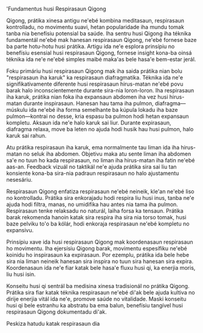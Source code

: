 'Fundamentus husi Respirasaun Qigong

Qigong, prátika xinesa antigu ne'ebé kombina meditasaun, respirasaun kontrolladu, no movimentu suavi, hetan popularidade iha mundu tomak tanba nia benefísiu potensial ba saúde. Iha sentru husi Qigong iha téknika fundamentál ne'ebé mak hanesan respirasaun Qigong, ne'ebé fornese baze ba parte hotu-hotu husi prátika. Artigu ida ne'e esplora prinsípiu no benefísiu esensial husi respirasaun Qigong, fornese insight kona-ba oinsá téknika ida ne'e ne'ebé simples maibé maka'as bele hasa'e bem-estar jerál.

Foku primáriu husi respirasaun Qigong mak iha saida prátika nian bolu "respirasaun iha karuk" ka respirasaun diafragmatika. Téknika ida ne'e signifikativamente diferente husi respirasaun hirus-matan ne'ebé povu barak halo inconscientemente durante sira-nia loron-loron. Iha respirasaun iha karuk, prátika nian foka iha expansaun abdomen iha vez husi hirus-matan durante inspirasaun. Hanesan hau tama iha pulmon, diafragma—múskulu ida ne'ebé iha forma semelhante ba kúpula lokadu iha baze pulmon—kontrai no desse, kria espasu ba pulmon hodi hetan expansaun kompletu. Aksaun ida ne'e halo karuk sai liur. Durante expirasaun, diafragma relaxa, move ba leten no ajuda hodi husik hau husi pulmon, halo karuk sai rahun.

Atu prátika respirasaun iha karuk, ema normalmente tau liman ida iha hirus-matan no seluk iha abdomen. Objetivu maka atu sente liman iha abdomen sa'e no tuun ho kada respirasaun, no liman iha hirus-matan iha fatin ne'ebé aas-an. Feedback vizuál no taktikál ne'e ajuda prátika sira sai liu tan konsiente kona-ba sira-nia padraun respirasaun no halo ajustamentu nesesáriu.

Respirasaun Qigong enfatiza respirasaun ne'ebé neineik, kle'an ne'ebé liso no kontrolladu. Prátika sira enkorajadu hodi respira liu husi inus, tanba ne'e ajuda hodi filtra, manas, no umidifika hau antes nia tama iha pulmon. Respirasaun tenke relaksadu no naturál, laiha forsa ka tensaun. Prátika barak rekomenda hanoin katak sira respira iha sira nia torso tomak, husi baze pelviku to'o ba kólár, hodi enkoraja respirasaun ne'ebé kompletu no expansivu.

Prinsípiu xave ida husi respirasaun Qigong mak koordenasaun respirasaun ho movimentu. Iha ejersísiu Qigong barak, movimentu espesífiku ne'ebé koinidu ho inspirasaun ka expirasaun. Por ezemplu, prátika ida bele hebe sira nia liman neineik hanesan sira inspira no tuun sira hanesan sira expira. Koordenasaun ida ne'e fiar katak bele hasa'e fluxu husi qi, ka enerjia moris, liu husi isin.

Konseitu husi qi sentrál ba medisina xinesa tradisionál no prátika Qigong. Prátika sira fiar katak téknika respirasaun ne'ebé di'ak bele ajuda kultiva no dirije enerjia vitál ida ne'e, promove saúde no vitalidade. Maski konseitu husi qi bele estranhu ka abstratu ba ema balun, benefísiu tangível husi respirasaun Qigong dokumentadu di'ak.

Peskiza hatudu katak respirasaun dia